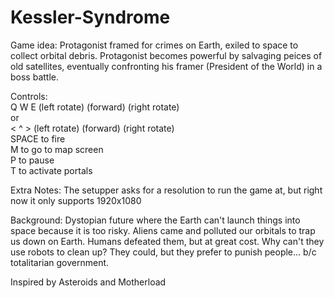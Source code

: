 # Kessler-Syndrome

Game idea:
Protagonist framed for crimes on Earth, exiled to space to collect orbital debris. 
Protagonist becomes powerful by salvaging peices of old satellites, eventually confronting his framer (President of the World)
in a boss battle.

Controls:  
Q W E (left rotate) (forward) (right rotate)      
                    or  
< ^ > (left rotate) (forward) (right rotate)  
SPACE to fire  
M to go to map screen  
P to pause  
T to activate portals  

Extra Notes:
The setupper asks for a resolution to run the game at, but right now it only supports 1920x1080

Background:
Dystopian future where the Earth can't launch things into space because it is too risky. 
Aliens came and polluted our orbitals to trap us down on Earth. Humans defeated them, but at great cost.
Why can't they use robots to clean up? They could, but they prefer to punish people... b/c totalitarian government.

Inspired by Asteroids and Motherload
